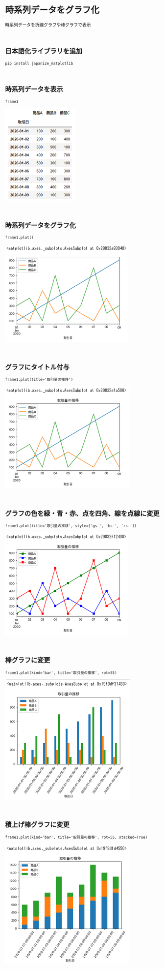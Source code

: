 # 時系列データをグラフ化
時系列データを折線グラフや棒グラフで表示

<br>

## 日本語化ライブラリを追加
```
pip install japanize_matplotlib
```

<br>

## 時系列データを表示
```
frame1
```
![画像1](./Pandas-Exercises8-1.png)

<br>

## 時系列データをグラフ化
```
frame1.plot()
```
![画像2](./Pandas-Exercises8-2.png)

<br>

## グラフにタイトル付与
```
frame1.plot(title='取引量の推移')
```
![画像3](./Pandas-Exercises8-3.png)

<br>

## グラフの色を緑・青・赤、点を四角、線を点線に変更
```
frame1.plot(title='取引量の推移', style=['gs-', 'bs-', 'rs-'])
```
![画像4](./Pandas-Exercises8-4.png)

<br>

## 棒グラフに変更
```
frame1.plot(kind='bar', title='取引量の推移', rot=55)
```
![画像5](./Pandas-Exercises8-5.png)

<br>

## 積上げ棒グラフに変更
```
frame1.plot(kind='bar', title='取引量の推移', rot=55, stacked=True)
```
![画像6](./Pandas-Exercises8-6.png)

<br>
